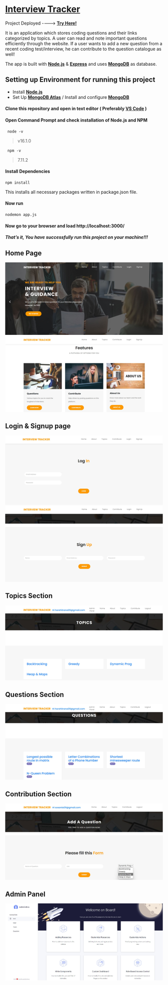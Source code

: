 # [Interview Tracker](https://interview-tracker-project-production.up.railway.app/)

Project Deployed ----> [**Try Here!**](https://interview-tracker-project-production.up.railway.app/)

It is an application which stores coding questions and their links categorized by topics. A user can read and note important questions efficiently through the website. If a user wants to add a new question from a recent coding test/interview, he can contribute to the question catalogue as well!

The app is built with [**Node.js**](https://nodejs.org) & [**Express**](https://expressjs.com) and  uses [**MongoDB**](https://www.mongodb.com/) as database.
   


## Setting up Environment for running this project
  * Install [**Node.js**](https://nodejs.org/en/download/package-manager/#windows)
  * Set Up  [**MongoDB Atlas**](https://www.knowi.com/blog/getting-started-with-mongodb-atlas-overview-and-tutorial/) / Install and configure [**MongoDB**](https://medium.com/@LondonAppBrewery/how-to-download-install-mongodb-on-windows-4ee4b3493514)



#### Clone this repository and open in text editor ( Preferably [**VS Code**](https://code.visualstudio.com/) )
 
 #### Open Command Prompt and check installation of **Node.js** and **NPM**

     node -v
 
>v16.1.0


     npm -v

>7.11.2

  #### Install Dependencies 
    npm install
This installs all necessary packages written in package.json file.

#### Now run

    nodemon app.js

 #### Now go to your browser and load http://localhost:3000/ 
 ##### That’s it, You have successfully run this project on your machine!!!
 
 ## Home Page 
 ![home page-1](https://github.com/HarshitRana/interview-tracker-project/blob/deploy-test/uploads/home1.jpg)
 ![home page-2](https://github.com/HarshitRana/interview-tracker-project/blob/deploy-test/uploads/home2.jpg)



 ## Login & Signup page
 ![login](https://github.com/HarshitRana/interview-tracker-project/blob/deploy-test/uploads/login.jpg)
 ![sign up](https://github.com/HarshitRana/interview-tracker-project/blob/deploy-test/uploads/signup.jpg)



 ## Topics Section
 ![topics](https://github.com/HarshitRana/interview-tracker-project/blob/deploy-test/uploads/topics.jpg)
 
 

 ## Questions Section 
 ![questions](https://github.com/HarshitRana/interview-tracker-project/blob/deploy-test/uploads/question.jpg)
 

 
 ## Contribution Section
 ![contri](https://github.com/HarshitRana/interview-tracker-project/blob/deploy-test/uploads/contri.jpg)
 
 

 
 ## Admin Panel 
 ![admin](https://github.com/HarshitRana/interview-tracker-project/blob/deploy-test/uploads/admin.jpg)























